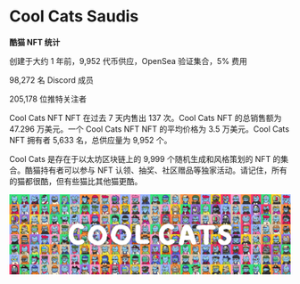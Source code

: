 # Cool Cats Saudis

**酷猫 NFT 统计**

创建于大约 1 年前，9,952 代币供应，OpenSea 验证集合，5% 费用

98,272 名 Discord 成员

205,178 位推特关注者

Cool Cats NFT NFT 在过去 7 天内售出 137 次。Cool Cats NFT 的总销售额为 47.296 万美元。一个 Cool Cats NFT NFT 的平均价格为 3.5 万美元。Cool Cats NFT 拥有者 5,633 名，总供应量为 9,952 个。

Cool Cats 是存在于以太坊区块链上的 9,999 个随机生成和风格策划的 NFT 的集合。酷猫持有者可以参与 NFT 认领、抽奖、社区赠品等独家活动。请记住，所有的猫都很酷，但有些猫比其他猫更酷。

![unnamed](unnamed.png)
